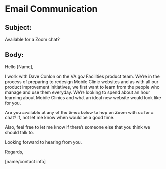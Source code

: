 # Email Communication

## Subject: 

Available for a Zoom chat?

## Body:

Hello [Name],

I work with Dave Conlon on the VA.gov Facilities product team. We’re in the process of preparing to redesign Mobile Clinic websites and as with all our product improvement initiatives, we first want to learn from the people who manage and use them everyday. We’re looking to spend about an hour learning about Mobile Clinics and what an ideal new website would look like for you. 

Are you available at any of the times below to hop on Zoom with us for a chat? If, not let me know when would be a good time.

Also, feel free to let me know if there’s someone else that you think we should talk to.

Looking forward to hearing from you.


Regards,

[name/contact info]
